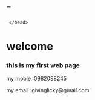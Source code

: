 # -
<html>
             <title>
             my first web
             </title>
     <head>
                <ink rel="stylesheet"href="style.css"  />

     </head>
   <body>
      <div  class="content">                             
        <h1>welcome</h1>
        <h3 >this is my first web page</h3>
        <p>my moble :0982098245</p>
        <p>my email :givinglicky@gmail.com</p>                                                         
      </div>

   </body>
</html>
